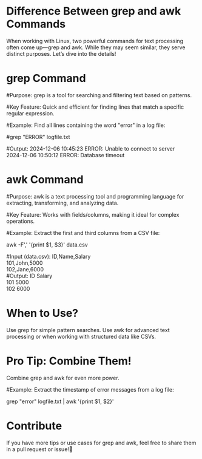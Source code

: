 # Difference Between grep and awk Commands
When working with Linux, two powerful commands for text processing often come up—grep and awk. While they may seem similar, they serve distinct purposes. Let’s dive into the details!

# grep Command
#Purpose:
grep is a tool for searching and filtering text based on patterns.

#Key Feature:
Quick and efficient for finding lines that match a specific regular expression.

#Example:
Find all lines containing the word "error" in a log file:

#grep "ERROR" logfile.txt  

#Output:
2024-12-06 10:45:23 ERROR: Unable to connect to server  
2024-12-06 10:50:12 ERROR: Database timeout  

# awk Command
#Purpose:
awk is a text processing tool and programming language for extracting, transforming, and analyzing data.

#Key Feature:
Works with fields/columns, making it ideal for complex operations.

#Example:
Extract the first and third columns from a CSV file:

awk -F',' '{print $1, $3}' data.csv

#Input (data.csv):
ID,Name,Salary  
101,John,5000  
102,Jane,6000  
#Output:
ID Salary  
101 5000  
102 6000

# When to Use?
Use grep for simple pattern searches.
Use awk for advanced text processing or when working with structured data like CSVs.

# Pro Tip: Combine Them!
Combine grep and awk for even more power.

#Example:
Extract the timestamp of error messages from a log file:

grep "error" logfile.txt | awk '{print $1, $2}'

# Contribute
If you have more tips or use cases for grep and awk, feel free to share them in a pull request or issue!🚀








